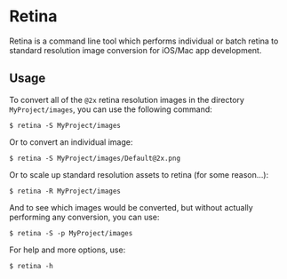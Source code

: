 Retina
======

Retina is a command line tool which performs individual or batch retina to standard resolution image conversion for iOS/Mac app development.

Usage
-----

To convert all of the ```@2x``` retina resolution images in the directory ```MyProject/images```, you can use the following command:

    $ retina -S MyProject/images

Or to convert an individual image:

    $ retina -S MyProject/images/Default@2x.png

Or to scale up standard resolution assets to retina (for some reason…):

    $ retina -R MyProject/images

And to see which images would be converted, but without actually performing any conversion, you can use:

    $ retina -S -p MyProject/images

For help and more options, use:

    $ retina -h
